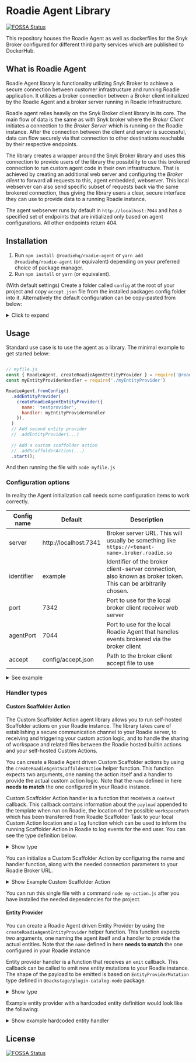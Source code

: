 # Roadie Agent Library
[![FOSSA Status](https://app.fossa.com/api/projects/git%2Bgithub.com%2FRoadieHQ%2Froadie-agent.svg?type=shield)](https://app.fossa.com/projects/git%2Bgithub.com%2FRoadieHQ%2Froadie-agent?ref=badge_shield)


This repository houses the Roadie Agent as well as dockerfiles for the Snyk Broker configured for different third party services which are published to DockerHub.

## What is Roadie Agent

Roadie Agent library is functionality utilizing Snyk Broker to achieve a secure connection between customer infrastructure and running Roadie application. It utilizes a broker connection between a Broker client initialized by the Roadie Agent and a broker server running in Roadie infrastructure.

Roadie agent relies heavily on the Snyk Broker client library in its core. The main flow of data is the same as with Snyk broker where the _Broker Client_ initiates a connection to the _Broker Server_ which is running on the Roadie instance. After the connection between the client and server is successful, data can flow securely via that connection to other destinations reachable by their respective endpoints.

The library creates a wrapper around the Snyk Broker library and uses this connection to provide users of the library the possibility to use this brokered connection to run custom agent code in their own infrastructure. That is achieved by creating an additional web server and configuring the _Broker client_ to forward all requests to this, agent embedded, webserver. This local webserver can also send specific subset of requests back via the same brokered connection, thus giving the library users a clear, secure interface they can use to provide data to a running Roadie instance.

The agent webserver runs by default in `http://localhost:7044` and has a specified set of endpoints that are initialized only based on agent configurations. All other endpoints return 404.


## Installation

1. Run `npm install @roadiehq/roadie-agent` or `yarn add @roadiehq/roadie-agent` (or equivalent) depending on your preferred choice of package manager.
2. Run `npm install` or `yarn` (or equivalent).

(With default settings) Create a folder called `config` at the root of your project and copy `accept.json` file from the installed packages config folder into it. Alternatively the default configuration can be copy-pasted from below:
<details>

<summary>Click to expand</summary>


```json
{
  "private": [
    {
      "method": "GET",
      "path": "/agent-provider/*",
      "origin": "http://localhost:7044"
    }  ,
    {
      "method": "POST",
      "path": "/scaffolder-action/*",
      "origin": "http://localhost:7044"
    }
  ],
  "public": [
    {
      "method": "any",
      "path": "/*"
    }
  ]
}

```

</details>

## Usage

Standard use case is to use the agent as a library. The minimal example to get started below:

```javascript

// myfile.js
const { RoadieAgent, createRoadieAgentEntityProvider } = require('@roadiehq/roadie-agent')
const myEntityProviderHandler = require('./myEntityProvider')

RoadieAgent.fromConfig()
  .addEntityProvider(
    createRoadieAgentEntityProvider({
      name: 'testprovider',
      handler: myEntityProviderHandler
    }),
  )
  // Add second entity provider
  // .addEntityProvider(...)   
  
  // Add a custom scaffolder action
  // .addScaffolderAction(...) 
  .start();

```

And then running the file with `node myfile.js`

### Configuration options

In reality the Agent initialization call needs some configuration items to work correctly.

| Config name | Default               | Description                                                                                                     |
|-------------|-----------------------|-----------------------------------------------------------------------------------------------------------------|
| server      | http://localhost:7341 | Broker server URL. This will usually be something like `https://<tenant-name>.broker.roadie.so`                 |
| identifier  | example               | Identifier of the broker client-server connection, also known as broker token. This can be arbitrarily chosen.  |
| port        | 7342                  | Port to use for the local broker client receiver web server                                                     |
| agentPort   | 7044                  | Port to use for the local Roadie Agent that handles events brokered via the broker client                       |
| accept      | config/accept.json    | Path to the broker client accept file to use                                                                    |


<details>

<summary>See example</summary>


```js
RoadieAgent.fromConfig({
      server: 'https://myroadie.broker.roadie.so',
      identifier: 'my-dev-cluster-roadie-agent',
      accept: '/etc/config/my-modified-accept.json',
   })
  .addEntityProvider(
    createRoadieAgentEntityProvider({
      name: 'testprovider',
      handler: myEntityProviderHandler
    }),
  )
  .start();
```
</details>

### Handler types

#### Custom Scaffolder Action

The Custom Scaffolder Action agent library allows you to run self-hosted Scaffolder actions on your Roadie instance. The library takes care of establishing a secure communication channel to your Roadie server, to receiving and triggering your custom action logic, and to handle the sharing of workspace and related files between the Roadie hosted builtin actions and your self-hosted Custom Actions. 

You can create a Roadie Agent driven Custom Scaffolder actions by using the `createRoadieAgentScaffolderAction` helper function. This function expects two arguments, one naming the action itself and a handler to provide the actual custom action logic. Note that the `name` defined in here **needs to match** the one configured in your Roadie instance.

Custom Scaffolder Action handler is a function that receives a `context` callback. This callback contains information about the `payload` appended to the template when run on Roadie, the location of the possible `workspacePath` which has been transferred from Roadie Scaffolder Task to your local Custom Action location and a `log` function which can be used to inform the running Scaffolder Action in Roadie to log events for the end user. You can see the type definition below.  

<details>
<summary>Show type</summary>

```typescript
export interface ScaffolderActionContext {
  log: (content: string, context?: Record<string, string>) => Promise<void>; 
  workspacePath: string;
  payload: { body: Record<string, string> };
}
```
</details>

You can initialize a Custom Scaffolder Action by configuring the name and handler function, along with the needed connection parameters to your Roadie Broker URL. 


<details>
<summary>Show Example Custom Scaffolder Action</summary>

```javascript
// my-action.js
import { RoadieAgent, createRoadieAgentScaffolderAction } from '@roadiehq/roadie-agent';
import fs from 'fs';

const config = {
  server: 'https://my-roadie-instance.broker.roadie.so',
  identifier: 'roadie-custom-action-token',
};

RoadieAgent.fromConfig(config)
  .addScaffolderAction(
    createRoadieAgentScaffolderAction({
      name: 'test-action', // The name of the action as defined in Roadie
      handler: async (ctx) => {
        try {
          fs.writeFileSync(
            `${ctx.workspacePath}/test.txt`,
            'new file with new contents',
          ); 
          // Writing a new file into the shared workspace
        } catch (err) {
          console.error(err);  // Local logging on the Roadie Agent process
        }

        let count = 0;
        while (count < 5) {  // Additional other actions that is wanted to be taken. This time looping for 5 seconds
          await new Promise((resolve) => setTimeout(resolve, 1000));
          count++;
          await ctx.log(`hello world`); // Sending a log message to be displayed to the end user
        } 
      },
    }),
  )
  // Add a second custom scaffolder action
  // .addScaffolderAction(...) 
  .start();

```
</details>

You can run this single file with a command `node my-action.js` after you have installed the needed dependencies for the project. 


#### Entity Provider

You can create a Roadie Agent driven Entity Provider by using the `createRoadieAgentEntityProvider` helper function. This function expects two arguments, one naming the agent itself and a handler to provide the actual entities. Note that the `name` defined in here **needs to match** the one configured in your Roadie instance 

Entity provider handler is a function that receives an `emit` callback. This callback can be called to emit new entity mutations to your Roadie instance. The shape of the payload to be emitted is based on `EntityProviderMutation` type defined in `@backstage/plugin-catalog-node` package. 
<details>
<summary>Show type</summary>

```typescript
export declare type EntityProviderMutation = {
    type: 'full';
    entities: DeferredEntity[];
} | {
    type: 'delta';
    added: DeferredEntity[];
    removed: DeferredEntity[];
};

export declare type DeferredEntity = {
  entity: Entity;
  locationKey?: string;
};
```
</details>


Example entity provider with a hardcoded entity definition would look like the following:

<details>
<summary>Show example hardcoded entity handler</summary>


```typescript
const fakePayload = {
  type: 'full',
  entities: [
    {
      entity: {
        metadata: {
          namespace: 'default',
          annotations: {},
          name: 'locally-provided-group-entity',
          title: 'Locally provided entity',
          description:
            'Entity that is provided via Broker connection from an entity provider running on a separate machine',
        },
        apiVersion: 'backstage.io/v1alpha1',
        kind: 'Group',
        spec: {
          type: 'team',
          profile: {
            displayName: 'Locally provided group entity',
            email: 'team-alpha@example.com',
            picture:
              'https://avatars.dicebear.com/api/identicon/team-alpha@example.com.svg?background=%23fff&margin=25',
          },
          children: [],
        },
      },
    },
  ],
};

const myEntityHandler = async (emit) => {
  await emit(fakePayload);
}
```
</details>




## License
[![FOSSA Status](https://app.fossa.com/api/projects/git%2Bgithub.com%2FRoadieHQ%2Froadie-agent.svg?type=large)](https://app.fossa.com/projects/git%2Bgithub.com%2FRoadieHQ%2Froadie-agent?ref=badge_large)